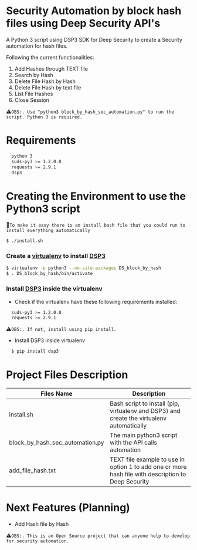 Security Automation by block hash files using Deep Security API's
===

A Python 3 script using DSP3 SDK for Deep Security to create a Security automation for hash files.

Following the current functionalities:
1. Add Hashes through TEXT file
2. Search by Hash
3. Delete File Hash by Hash
4. Delete File Hash by text file
5. List File Hashes
6. Close Session

:warning:`OBS:. Use "python3 block_by_hash_sec_automation.py" to run the script. Python 3 is required.`


# Requirements
```sh
  python 3
  suds-py3 >= 1.2.0.0
  requests >= 2.9.1
  dsp3
```

# Creating the Environment to use the Python3 script

:rotating_light:`To make it easy there is an install bash file that you could run to install everything automatically`

```sh
$ ./install.sh
```

### Create a [virtualenv] to install [DSP3]

```sh
$ virtualenv -p python3 --no-site-packages DS_block_by_hash
$ . DS_block_by_hash/bin/activate
```

### Install [DSP3] inside the virtualenv

* Check if the virtualenv have these following requirements installed:
```sh
  suds-py3 >= 1.2.0.0
  requests >= 2.9.1
```
:warning:`OBS:. If not, install using pip install.`

* Install DSP3 inside virtualenv

```sh
  $ pip install dsp3
```

# Project Files Description

| Files Name | Description |
| ------ | ------ |
| install.sh | Bash script to install (pip, virtualenv and DSP3) and create the virtualenv automatically|
| block_by_hash_sec_automation.py | The main python3 script with the API calls automation|
| add_file_hash.txt | TEXT file example to use in option 1 to add one or more hash file with description to Deep Security |

# Next Features (Planning)
  * Add Hash file by Hash
  
:warning:`OBS:. This is an Open Source project that can anyone help to develop for security automation.`

[//]: # (External Links)
[virtualenv]:https://virtualenv.pypa.io/en/stable/
[DSP3]:http://dsp3.readthedocs.io/en/latest/

